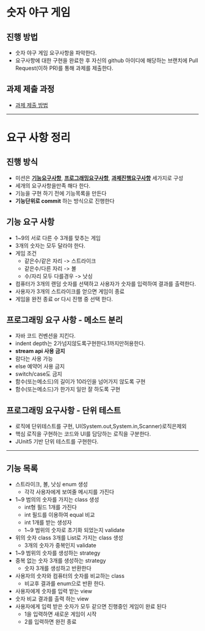 # 숫자 야구 게임
## 진행 방법
* 숫자 야구 게임 요구사항을 파악한다.
* 요구사항에 대한 구현을 완료한 후 자신의 github 아이디에 해당하는 브랜치에 Pull Request(이하 PR)를 통해 과제를 제출한다.

## 과제 제출 과정
* [과제 제출 방법](https://github.com/next-step/nextstep-docs/tree/master/precourse)

---

# 요구 사항 정리

## 진행 방식
* 미션은 <U>**기능요구사항**</U>, <U>**프로그래밍요구사항**</U>, <U>**과제진행요구사항**</U> 세가지로 구성
* 세개의 요구사항을만족 해다 한다.
* 기능을 구현 하기 전에 기능목록을 만든다
* **기능단위로 commit** 하는 방식으로 진행한다

## 기능 요구 사항
* 1~9의 서로 다른 수 3개를 맞추는 게임
* 3개의 숫자는 모두 달라야 한다.
* 게임 조건 
    * 같은수/같은 자리 -> 스트라이크
    * 같은수/다른 자리 -> 볼
    * 수/자리 모두 다를경우 -> 낫싱
* 컴퓨터가 3개의 랜덤 숫자를 선택하고 사용자가 숫자를 입력하여 결과를 출력한다.
* 사용자가 3개의 스트라이크를 얻으면 게임이 종료
* 게임을 완전 종료 or 다시 진행 중 선택 한다.

## 프로그래밍 요구 사항 - 메소드 분리
* 자바 코드 컨벤션을 지킨다.
* indent depth는 2가넘지않도록구현한다.1까지만허용한다.
* **stream api 사용 금지** 
* 람다는 사용 가능
* else 예약어 사용 금지
* switch/case도 금지
* 함수(또는메소드)의 길이가 10라인을 넘어가지 않도록 구현
* 함수(또는메소드)가 한가지 일만 잘 하도록 구현


## 프로그래밍 요구사항 - 단위 테스트
* 로직에 단위테스트를 구현, UI(System.out,System.in,Scanner)로직은제외
* 핵심 로직을 구현하는 코드와 UI를 담당하는 로직을 구분한다.
* JUnit5 기반 단위 테스트를 구현한다.

---

## 기능 목록

* 스트라이크, 볼, 낫싱 enum 생성
    * 각각 사용자에게 보여줄 메시지를 가진다
* 1~9 범의의 숫자를 가지는 class 생성
    * int형 필드 1개를 가진다
    * int 필드를 이용하여 equal 비교
    * int 1개를 받는 생성자
    * 1~9 범위의 숫자로 초기화 되었는지 validate
* 위의 숫자 class 3개를 List로 가지는 class 생성
    * 3개의 숫자가 중복인지 validate
* 1~9 범위의 숫자를 생성하는 strategy
* 중복 없는 숫자 3개를 생성하는 strategy
    * 숫자 3개를 생성하고 반환한다
* 사용자의 숫자와 컴퓨터의 숫자를 비교하는 class
    * 비교후 결과를 enum으로 반환 한다.
* 사용자에게 숫자를 입력 받는 view
* 숫자 비교 결과를 출력 하는 view
* 사용자에게 입력 받은 숫자가 모두 같으면 진행중인 게임이 완료 된다
    * 1을 입력하면 새로운 게임이 시작
    * 2를 입력하면 완전 종료 
